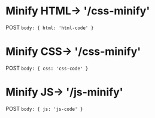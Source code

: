 # Minify HTML-> '/css-minify'
POST `body: { html: 'html-code' }`

# Minify CSS-> '/css-minify'
POST `body: { css: 'css-code' }`

# Minify JS-> '/js-minify'
POST `body: { js: 'js-code' }`